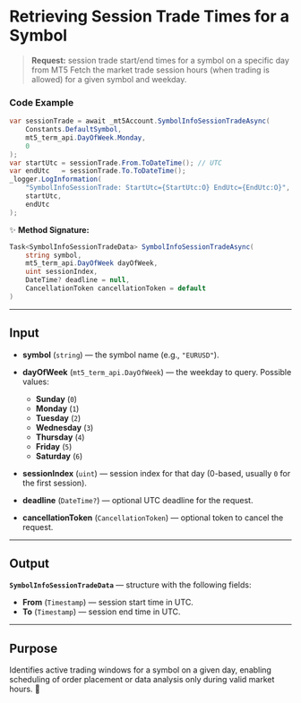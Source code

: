 # Retrieving Session Trade Times for a Symbol

> **Request:** session trade start/end times for a symbol on a specific day from MT5
> Fetch the market trade session hours (when trading is allowed) for a given symbol and weekday.

### Code Example

```csharp
var sessionTrade = await _mt5Account.SymbolInfoSessionTradeAsync(
    Constants.DefaultSymbol,
    mt5_term_api.DayOfWeek.Monday,
    0
);
var startUtc = sessionTrade.From.ToDateTime(); // UTC
var endUtc   = sessionTrade.To.ToDateTime();
_logger.LogInformation(
    "SymbolInfoSessionTrade: StartUtc={StartUtc:O} EndUtc={EndUtc:O}",
    startUtc,
    endUtc
);
```

✨ **Method Signature:**

```csharp
Task<SymbolInfoSessionTradeData> SymbolInfoSessionTradeAsync(
    string symbol,
    mt5_term_api.DayOfWeek dayOfWeek,
    uint sessionIndex,
    DateTime? deadline = null,
    CancellationToken cancellationToken = default
)
```

---

## Input

* **symbol** (`string`) — the symbol name (e.g., `"EURUSD"`).

* **dayOfWeek** (`mt5_term_api.DayOfWeek`) — the weekday to query. Possible values:

  * **Sunday** (`0`)
  * **Monday** (`1`)
  * **Tuesday** (`2`)
  * **Wednesday** (`3`)
  * **Thursday** (`4`)
  * **Friday** (`5`)
  * **Saturday** (`6`)

* **sessionIndex** (`uint`) — session index for that day (0-based, usually `0` for the first session).

* **deadline** (`DateTime?`) — optional UTC deadline for the request.

* **cancellationToken** (`CancellationToken`) — optional token to cancel the request.

---

## Output

**`SymbolInfoSessionTradeData`** — structure with the following fields:

* **From** (`Timestamp`) — session start time in UTC.
* **To** (`Timestamp`) — session end time in UTC.

---

## Purpose

Identifies active trading windows for a symbol on a given day, enabling scheduling of order placement or data analysis only during valid market hours. 🚀
